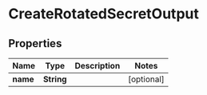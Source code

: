 

# CreateRotatedSecretOutput

## Properties

Name | Type | Description | Notes
------------ | ------------- | ------------- | -------------
**name** | **String** |  |  [optional]



